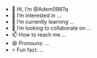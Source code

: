 - 👋 Hi, I’m @Adem0987q
- 👀 I’m interested in ...
- 🌱 I’m currently learning ...
- 💞️ I’m looking to collaborate on ...
- 📫 How to reach me ...
- 😄 Pronouns: ...
- ⚡ Fun fact: ...

<!---
Adem0987q/Adem0987q is a ✨ special ✨ repository because its `README.md` (this file) appears on your GitHub profile.
You can click the Preview link to take a look at your changes.
--->

